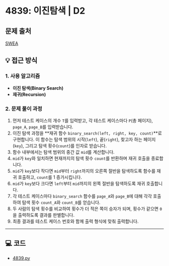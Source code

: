 # 4839: 이진탐색 | D2

## 문제 출처
[SWEA](https://swexpertacademy.com/main/talk/solvingClub/problemView.do?solveclubId=AZh9Pr4Kw1nHBINp&contestProbId=AWTLcyA6qAMDFAVT&probBoxId=AZh9Pr4Kw1rHBINp&type=PROBLEM&problemBoxTitle=List&problemBoxCnt=21)

## 💡 접근 방식

### 1. 사용 알고리즘
* **이진 탐색(Binary Search)**
* **재귀(Recursion)**

### 2. 문제 풀이 과정
1.  먼저 테스트 케이스의 개수 `T`를 입력받고, 각 테스트 케이스마다 `P`(총 페이지), `page_A`, `page_B`를 입력받습니다.
2.  이진 탐색 과정을 **재귀 함수 `binary_search(left, right, key, count)`**로 구현합니다. 이 함수는 탐색 범위의 시작(`left`), 끝(`right`), 찾고자 하는 페이지(`key`), 그리고 탐색 횟수(`count`)를 인자로 받습니다.
3.  함수 내부에서는 탐색 범위의 중간 값 `mid`를 계산합니다.
4.  `mid`가 `key`와 일치하면 현재까지의 탐색 횟수 `count`를 반환하며 재귀 호출을 종료합니다.
5.  `mid`가 `key`보다 작다면 `mid`부터 `right`까지의 오른쪽 절반을 탐색하도록 함수를 재귀 호출하고, `count`를 1 증가시킵니다.
6.  `mid`가 `key`보다 크다면 `left`부터 `mid`까지의 왼쪽 절반을 탐색하도록 재귀 호출합니다.
7.  각 테스트 케이스마다 `binary_search` 함수를 `page_A`와 `page_B`에 대해 각각 호출하여 탐색 횟수 `count_A`와 `count_B`를 얻습니다.
8.  두 사람의 탐색 횟수를 비교하여 횟수가 더 적은 쪽이 승자가 되며, 횟수가 같으면 `0`을 출력하도록 결과를 판별합니다.
9.  최종 결과를 테스트 케이스 번호와 함께 출력 형식에 맞춰 출력합니다.

---

## 💻 코드
* [4839.py](4839.py)